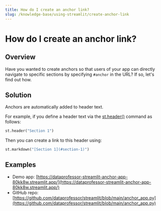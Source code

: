 ```yaml
---
title: How do I create an anchor link?
slug: /knowledge-base/using-streamlit/create-anchor-link
---
```


# How do I create an anchor link?

## Overview

Have you wanted to create anchors so that users of your app can directly navigate to specific sections by specifying `#anchor` in the URL? If so, let's find out how.

## Solution

Anchors are automatically added to header text.

For example, if you define a header text via the [st.header()](/develop/api-reference/text/st.header) command as follows:

```python
st.header("Section 1")
```

Then you can create a link to this header using:

```python
st.markdown("[Section 1](#section-1)")
```

## Examples

- Demo app: [https://dataprofessor-streamlit-anchor-app-80kk8w.streamlit.app/](https://dataprofessor-streamlit-anchor-app-80kk8w.streamlit.app/)
- GitHub repo: [https://github.com/dataprofessor/streamlit/blob/main/anchor_app.py](https://github.com/dataprofessor/streamlit/blob/main/anchor_app.py)

